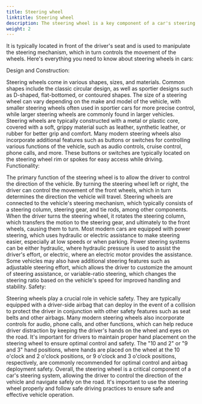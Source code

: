 ```yaml
---
title: Steering wheel
linktitle: Steering wheel
description: The steering wheel is a key component of a car's steering system that allows the driver to control the direction of the vehicle.
weight: 2
---
```

<!-- markdownlint-disable MD033 -->
It is typically located in front of the driver's seat and is used to manipulate the steering mechanism, which in turn controls the movement of the wheels. Here's everything you need to know about steering wheels in cars:

Design and Construction:

Steering wheels come in various shapes, sizes, and materials. Common shapes include the classic circular design, as well as sportier designs such as D-shaped, flat-bottomed, or contoured shapes.
The size of a steering wheel can vary depending on the make and model of the vehicle, with smaller steering wheels often used in sportier cars for more precise control, while larger steering wheels are commonly found in larger vehicles.
Steering wheels are typically constructed with a metal or plastic core, covered with a soft, grippy material such as leather, synthetic leather, or rubber for better grip and comfort.
Many modern steering wheels also incorporate additional features such as buttons or switches for controlling various functions of the vehicle, such as audio controls, cruise control, phone calls, and more. These buttons or switches are typically located on the steering wheel rim or spokes for easy access while driving.
Functionality:

The primary function of the steering wheel is to allow the driver to control the direction of the vehicle. By turning the steering wheel left or right, the driver can control the movement of the front wheels, which in turn determines the direction the vehicle will travel.
Steering wheels are connected to the vehicle's steering mechanism, which typically consists of a steering column, steering gear, and tie rods, among other components. When the driver turns the steering wheel, it rotates the steering column, which transfers the motion to the steering gear, and ultimately to the front wheels, causing them to turn.
Most modern cars are equipped with power steering, which uses hydraulic or electric assistance to make steering easier, especially at low speeds or when parking. Power steering systems can be either hydraulic, where hydraulic pressure is used to assist the driver's effort, or electric, where an electric motor provides the assistance.
Some vehicles may also have additional steering features such as adjustable steering effort, which allows the driver to customize the amount of steering assistance, or variable-ratio steering, which changes the steering ratio based on the vehicle's speed for improved handling and stability.
Safety:

Steering wheels play a crucial role in vehicle safety. They are typically equipped with a driver-side airbag that can deploy in the event of a collision to protect the driver in conjunction with other safety features such as seat belts and other airbags.
Many modern steering wheels also incorporate controls for audio, phone calls, and other functions, which can help reduce driver distraction by keeping the driver's hands on the wheel and eyes on the road.
It's important for drivers to maintain proper hand placement on the steering wheel to ensure optimal control and safety. The "10 and 2" or "9 and 3" hand positions, where hands are placed on the wheel at the 10 o'clock and 2 o'clock positions, or 9 o'clock and 3 o'clock positions, respectively, are commonly recommended for optimal control and airbag deployment safety.
Overall, the steering wheel is a critical component of a car's steering system, allowing the driver to control the direction of the vehicle and navigate safely on the road. It's important to use the steering wheel properly and follow safe driving practices to ensure safe and effective vehicle operation.
